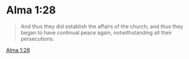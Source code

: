 # Alma 1:28

> And thus they did establish the affairs of the church; and thus they began to have continual peace again, notwithstanding all their persecutions.

[Alma 1:28](https://www.churchofjesuschrist.org/study/scriptures/bofm/alma/1?lang=eng&id=p28#p28)


